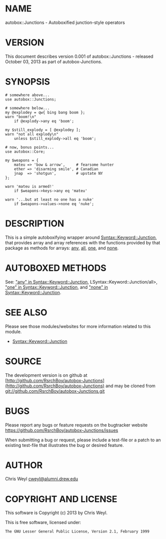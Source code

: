 # NAME

autobox::Junctions - Autoboxified junction-style operators

# VERSION

This document describes version 0.001 of autobox::Junctions - released October 03, 2013 as part of autobox-Junctions.

# SYNOPSIS

    # somewhere above...
    use autobox::Junctions;

    # somewhere below...
    my @explodey = qw{ bing bang boom };
    warn "boom!\n"
        if @explody->any eq 'boom';

    my $still_explody = [ @explodey ];
    warn "not all explody\n"
        unless $still_explody->all eq 'boom';

    # now, bonus points...
    use autobox::Core;

    my $weapons = {
        mateu => 'bow & arrow',     # fearsome hunter
        ether => 'disarming smile', # Canadian
        jnap  => 'shotgun',         # upstate NY
    };

    warn 'mateu is armed!'
        if $weapons->keys->any eq 'mateu'

    warn '...but at least no one has a nuke'
        if $weapons->values->none eq 'nuke';

# DESCRIPTION

This is a simple autoboxifying wrapper around [Syntax::Keyword::Junction](http://search.cpan.org/perldoc?Syntax::Keyword::Junction),
that provides array and array references with the functions provided by that
package as methods for arrays:
[any](http://search.cpan.org/perldoc?Syntax::Keyword::Junction#any),
[all](http://search.cpan.org/perldoc?Syntax::Keyword::Junction#all), [one](http://search.cpan.org/perldoc?Syntax::Keyword::Junction#one),
and [none](http://search.cpan.org/perldoc?Syntax::Keyword::Junction#none).

# AUTOBOXED METHODS

See: ["any" in Syntax::Keyword::Junction](http://search.cpan.org/perldoc?Syntax::Keyword::Junction#any), LSyntax::Keyword::Junction/all>,
["one" in Syntax::Keyword::Junction](http://search.cpan.org/perldoc?Syntax::Keyword::Junction#one), and ["none" in Syntax::Keyword::Junction](http://search.cpan.org/perldoc?Syntax::Keyword::Junction#none).

# SEE ALSO

Please see those modules/websites for more information related to this module.

- [Syntax::Keyword::Junction](http://search.cpan.org/perldoc?Syntax::Keyword::Junction)

# SOURCE

The development version is on github at [http://github.com/RsrchBoy/autobox-Junctions](http://github.com/RsrchBoy/autobox-Junctions)
and may be cloned from [git://github.com/RsrchBoy/autobox-Junctions.git](git://github.com/RsrchBoy/autobox-Junctions.git)

# BUGS

Please report any bugs or feature requests on the bugtracker website
https://github.com/RsrchBoy/autobox-Junctions/issues

When submitting a bug or request, please include a test-file or a
patch to an existing test-file that illustrates the bug or desired
feature.

# AUTHOR

Chris Weyl <cweyl@alumni.drew.edu>

# COPYRIGHT AND LICENSE

This software is Copyright (c) 2013 by Chris Weyl.

This is free software, licensed under:

    The GNU Lesser General Public License, Version 2.1, February 1999
